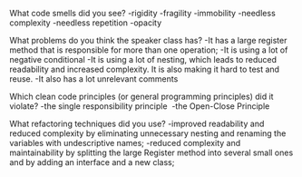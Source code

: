 What code smells did you see?
-rigidity
-fragility
-immobility
-needless complexity
-needless repetition
-opacity

What problems do you think the speaker class has?
-It has a large register method that is responsible for more than one operation;
-It is using a lot of negative conditional
-It is using a lot of nesting, which leads to reduced readability and increased complexity. It is also making it hard to test and reuse.
-It also has a lot unrelevant comments

Which clean code principles (or general programming principles) did it violate?
-the single responsibility principle 
-the Open-Close Principle

What refactoring techniques did you use?
-improved readability and reduced complexity by eliminating unnecessary nesting and renaming the variables with undescriptive names;
-reduced complexity and maintainability by splitting the large Register method into several small ones and by adding an interface and a new class;
